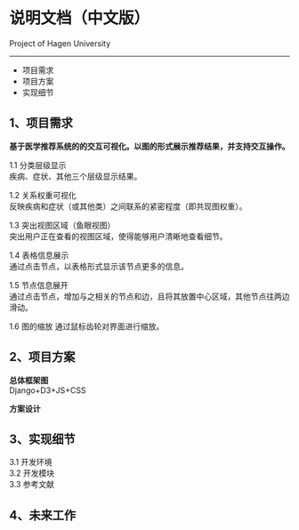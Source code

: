 # 说明文档（中文版）
Project of Hagen University
***
* 项目需求
* 项目方案
* 实现细节

## 1、项目需求
**基于医学推荐系统的的交互可视化。以图的形式展示推荐结果，并支持交互操作。**

1.1 分类层级显示    
    疾病、症状、其他三个层级显示结果。
    
1.2 关系权重可视化  
    反映疾病和症状（或其他类）之间联系的紧密程度（即共现图权重）。  

1.3 突出视图区域（鱼眼视图）    
    突出用户正在查看的视图区域，使得能够用户清晰地查看细节。
    
1.4 表格信息展示    
    通过点击节点，以表格形式显示该节点更多的信息。

1.5 节点信息展开        
    通过点击节点，增加与之相关的节点和边，且将其放置中心区域，其他节点往两边滑动。
    
1.6 图的缩放
    通过鼠标齿轮对界面进行缩放。

## 2、项目方案
**总体框架图**  
Django+D3+JS+CSS

**方案设计**
## 3、实现细节
3.1 开发环境    
3.2 开发模块    
3.3 参考文献

## 4、未来工作
